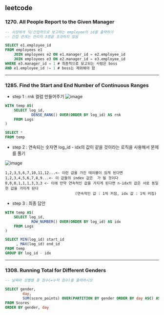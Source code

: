## leetcode 
### 1270. All People Report to the Given Manager
```sql
-- 사장에게 직/간접적으로 보고하는 employee의 id를 출력하기 
-- 간접 관계는 관리자 3명을 초과하지 않음 

SELECT e1.employee_id 
FROM employees e1 
    JOIN employees e2 ON e1.manager_id = e2.employee_id 
    JOIN employees e3 ON e2.manager_id = e3.employee_id 
WHERE e3.manager_id = 1 # 최종적으로 보고되는 사람은 boss 
AND e1.employee_id != 1 # boss는 제외해야 함 
```

-------------------
### 1285. Find the Start and End Number of Continuous Ranges
- step 1 : rnk 컬럼 만들어주기 
![image](https://user-images.githubusercontent.com/106100150/220866569-117a3250-b65b-425d-92b5-865e3f3d2920.png)
```sql
WITH temp AS(
    SELECT log_id,
            DENSE_RANK() OVER(ORDER BY log_id) AS rnk 
    FROM Logs 
)

SELECT *
FROM temp 
```
- step 2 : 연속되는 숫자면 log_id - idx의 값이 같을 것이라는 로직을 사용해서 문제를 풀기

![image](https://user-images.githubusercontent.com/106100150/220867198-49bf9d35-df51-4e6a-a525-dc15d0f0ad2d.png)

```
1,2,3,5,6,7,10,11,12...<- 이런 값을 가진 테이블이 있게 된다면
1,2,3,4,5,6,7,8,9...<- 이 값들의 index 값은  가 될 것이다 
0,0,0,1,1,1,3,3,3 <- 이에 만약 연속적인 값을 가지게 된다면 n-idx의 값은 서로 동일한 값을 가지게 된다 
                                (연속적인 값 : 1씩 커짐, idx 값 : 1씩 커짐) 
```

- step 3 : 최종 답안 
```sql
WITH temp AS(
    SELECT log_id,
            ROW_NUMBER() OVER(ORDER BY log_id) AS idx 
    FROM Logs 
)

SELECT MIN(log_id) start_id
     , MAX(log_id) end_id
FROM temp 
GROUP BY log_id - idx
```

-------------------
### 1308. Running Total for Different Genders
```sql
-- 날짜와 성별별 총 점수(=누적 점수)를 출력하시오

SELECT gender,
        day,
        SUM(score_points) OVER(PARTITION BY gender ORDER BY day ASC) AS total
FROM Scores 
ORDER BY gender, day 
```

